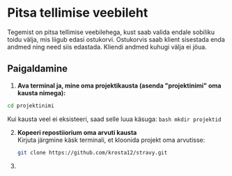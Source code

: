 # Pitsa tellimise veebileht

Tegemist on pitsa tellimise veebilehega, kust saab valida endale sobiliku toidu välja, mis liigub edasi ostukorvi.
Ostukorvis saab klient sisestada enda andmed ning need siis edastada. Kliendi andmed kuhugi välja ei jõua.

## Paigaldamine

1. **Ava terminal ja, mine oma projektikausta (asenda "projektinimi" oma kausta nimega):**
  ```bash
  cd projektinimi
 ```
 Kui kausta veel ei eksisteeri, saad selle luua käsuga:
     ```bash
     mkdir projektid
     ```
     
2. **Kopeeri repostiiorium oma arvuti kausta**  
   Kirjuta järgmine käsk terminali, et kloonida projekt oma arvutisse:
    ```bash
   git clone https://github.com/krosta12/stravy.git
3. 
